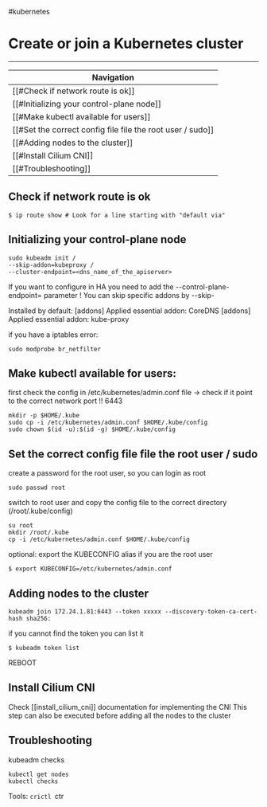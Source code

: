 #kubernetes 
# Create or join a Kubernetes cluster
-----------
| Navigation |
| ----- |
| [[#Check if network route is ok]] |
| [[#Initializing your control-plane node]] |
| [[#Make kubectl available for users]] |
| [[#Set the correct config file file the root user / sudo]] |
| [[#Adding nodes to the cluster]] |
| [[#Install Cilium CNI]] |
| [[#Troubleshooting]] |

## Check if network route is ok
```
$ ip route show # Look for a line starting with "default via"
```
## Initializing your control-plane node
```
sudo kubeadm init /
--skip-addon=kubeproxy /
--cluster-endpoint=<dns_name_of_the_apiserver>
```
If you want to configure in HA you need to add the --control-plane-endpoint= parameter !
You can skip specific addons by --skip-

Installed by default:
[addons] Applied essential addon: CoreDNS
[addons] Applied essential addon: kube-proxy

if you have a iptables error:
```
sudo modprobe br_netfilter
```

## Make kubectl available for users:
first check the config in /etc/kubernetes/admin.conf file -> check if it point to the correct network port !! 6443
```
mkdir -p $HOME/.kube
sudo cp -i /etc/kubernetes/admin.conf $HOME/.kube/config
sudo chown $(id -u):$(id -g) $HOME/.kube/config
```

## Set the correct config file file the root user / sudo
create a password for the root user, so you can login as root
```
sudo passwd root
```
switch to root user and copy the config file to the correct directory (/root/.kube/config)
```
su root
mkdir /root/.kube
cp -i /etc/kubernetes/admin.conf $HOME/.kube/config
```
optional: export the KUBECONFIG alias if you are the root user
```
$ export KUBECONFIG=/etc/kubernetes/admin.conf
```
## Adding nodes to the cluster
```
kubeadm join 172.24.1.81:6443 --token xxxxx --discovery-token-ca-cert-hash sha256:
```
if you cannot find the token you can list it
```
$ kubeadm token list
```
REBOOT


## Install Cilium CNI

Check [[install_cilium_cni]] documentation for implementing the CNI
This step can also be executed before adding all the nodes to the cluster

## Troubleshooting

kubeadm checks
```$ kubeadm cluster-info
kubectl get nodes
kubectl checks
```

Tools:
`crictl
`ctr
